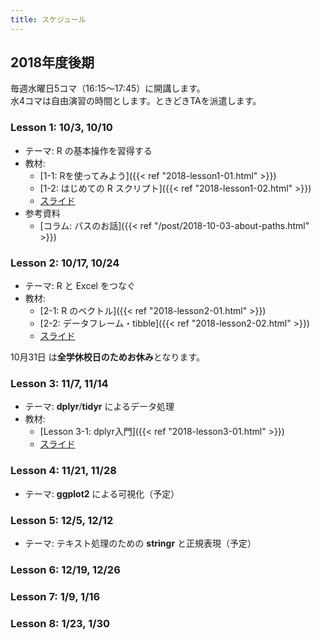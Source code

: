 ```yaml
---
title: スケジュール
---
```


## 2018年度後期

毎週水曜日5コマ（16:15〜17:45）に開講します。  
水4コマは自由演習の時間とします。ときどきTAを派遣します。



### Lesson 1:  10/3, 10/10

* テーマ: R の基本操作を習得する
* 教材: 
  - [1-1: Rを使ってみよう]({{< ref "2018-lesson1-01.html" >}})
  - [1-2: はじめての R スクリプト]({{< ref "2018-lesson1-02.html" >}})
  - [スライド](http://s.opur.club/18d1)
* 参考資料
  - [コラム: パスのお話]({{< ref "/post/2018-10-03-about-paths.html" >}})

### Lesson 2:  10/17, 10/24

* テーマ: R と Excel をつなぐ
* 教材:
  - [2-1: R のベクトル]({{< ref "2018-lesson2-01.html" >}})
  - [2-2: データフレーム・tibble]({{< ref "2018-lesson2-02.html" >}})
  - [スライド](http://s.opur.club/18d2)

10月31日 は**全学休校日のためお休み**となります。


###  Lesson 3:  11/7, 11/14

* テーマ: **dplyr**/**tidyr** によるデータ処理
* 教材:
  - [Lesson 3-1: dplyr入門]({{< ref "2018-lesson3-01.html" >}})
  - [スライド](http://s.opur.club/18d3)

### Lesson 4:  11/21, 11/28

* テーマ: **ggplot2** による可視化（予定）



### Lesson 5:  12/5, 12/12

* テーマ: テキスト処理のための **stringr** と正規表現（予定）

### Lesson 6:  12/19, 12/26


### Lesson 7: 1/9, 1/16


### Lesson 8:  1/23, 1/30
